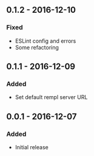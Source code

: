 ## 0.1.2 - 2016-12-10

### Fixed

- ESLint config and errors
- Some refactoring

## 0.1.1 - 2016-12-09

### Added

- Set default rempl server URL

## 0.0.1 - 2016-12-07

### Added

- Initial release
